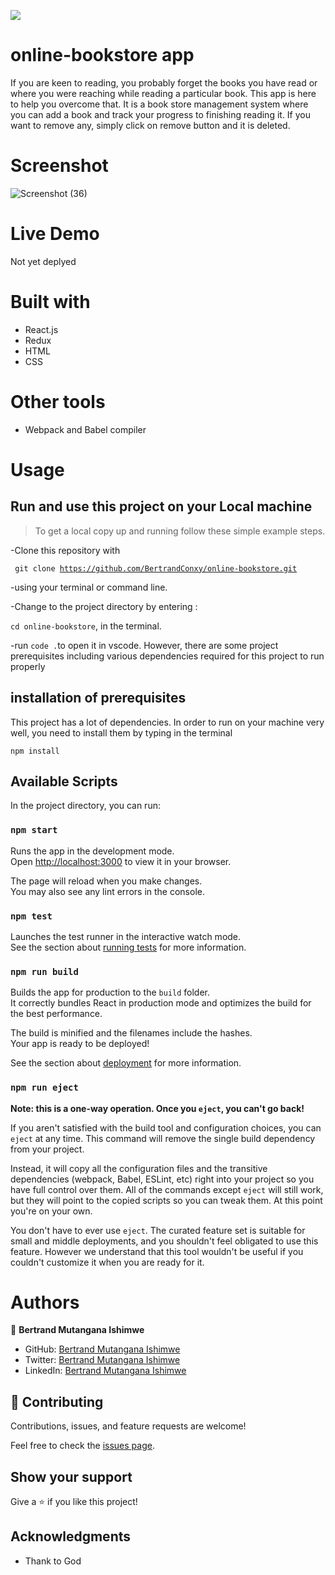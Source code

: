 ![](https://img.shields.io/badge/Microverse-blueviolet)

# online-bookstore app
If you are keen to reading, you probably forget the books you have read or where you were reaching while reading a particular book. This app is here to help you overcome that. It is a book store management system where you can add a book and track your progress to finishing reading it. If you want to remove any, simply click on remove button and it is deleted.

# Screenshot

![Screenshot (36)](https://user-images.githubusercontent.com/90222110/156397430-eb82ccf9-28dd-4043-ac07-92a783845eb5.png)


# Live Demo
Not yet deplyed

# Built with
- React.js
- Redux
- HTML
- CSS

# Other tools
- Webpack and Babel compiler


# Usage
## Run and use this project on your Local machine

> To get a local copy up and running follow these simple example steps.

-Clone this repository with

<code> git clone <https://github.com/BertrandConxy/online-bookstore.git> </code>

-using your terminal or command line.

-Change to the project directory by entering :

<code>cd online-bookstore</code>, in the terminal.

-run <code>code .</code>to open it in vscode.
However, there are some project prerequisites including various dependencies required for this project to run properly

## installation of prerequisites

This project has a lot of dependencies. In order to run on your machine very well, you need to install them by typing in the terminal

`npm install`

## Available Scripts

In the project directory, you can run:

### `npm start`

Runs the app in the development mode.\
Open [http://localhost:3000](http://localhost:3000) to view it in your browser.

The page will reload when you make changes.\
You may also see any lint errors in the console.

### `npm test`

Launches the test runner in the interactive watch mode.\
See the section about [running tests](https://facebook.github.io/create-react-app/docs/running-tests) for more information.

### `npm run build`

Builds the app for production to the `build` folder.\
It correctly bundles React in production mode and optimizes the build for the best performance.

The build is minified and the filenames include the hashes.\
Your app is ready to be deployed!

See the section about [deployment](https://facebook.github.io/create-react-app/docs/deployment) for more information.

### `npm run eject`

**Note: this is a one-way operation. Once you `eject`, you can't go back!**

If you aren't satisfied with the build tool and configuration choices, you can `eject` at any time. This command will remove the single build dependency from your project.

Instead, it will copy all the configuration files and the transitive dependencies (webpack, Babel, ESLint, etc) right into your project so you have full control over them. All of the commands except `eject` will still work, but they will point to the copied scripts so you can tweak them. At this point you're on your own.

You don't have to ever use `eject`. The curated feature set is suitable for small and middle deployments, and you shouldn't feel obligated to use this feature. However we understand that this tool wouldn't be useful if you couldn't customize it when you are ready for it.

# Authors

👤 **Bertrand Mutangana Ishimwe**

- GitHub: [Bertrand Mutangana Ishimwe](https://github.com/BertrandConxy)
- Twitter: [Bertrand Mutangana Ishimwe](https://twitter.com/BertrandMutanga)
- LinkedIn: [Bertrand Mutangana Ishimwe](https://www.linkedin.com/in/bertrand-mutangana-024905220/)

## 🤝 Contributing

Contributions, issues, and feature requests are welcome!

Feel free to check the [issues page](https://github.com/BertrandConxy/online-bookstore/issues).

## Show your support

Give a ⭐️ if you like this project!

## Acknowledgments
- Thank to God

